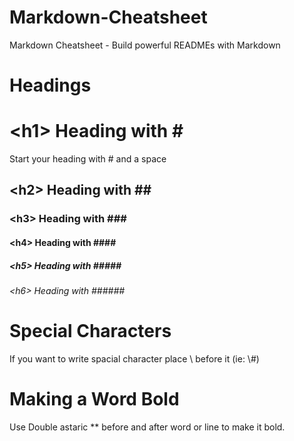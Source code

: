 # Markdown-Cheatsheet
Markdown Cheatsheet - Build powerful READMEs with Markdown

# Headings

# \<h1> Heading  with \# 
Start your heading with # and a space
## \<h2> Heading  with \#\#
### \<h3> Heading  with \#\#\#
#### \<h4> Heading  with \#\#\#\#
##### \<h5> Heading  with \#\#\#\#\#
###### \<h6> Heading  with \#\#\#\#\#\#

# Special Characters

If you want to write spacial character place \ before it (ie: \\#)

# Making a Word Bold

Use Double astaric \*\* before and after word or line to make it bold.
